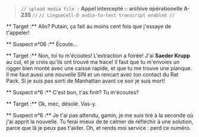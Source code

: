 ﻿> `// upload media file :` **Appel intercepté :: archive opérationelle A-235** `//`
> `// LinguaCell-D audio-to-text transcript enabled //`

** Target :** Allo? Putain, ça fait au moins cent fois que j'essaye de t'appeler! 

** Suspect n°06 :** Écoute...

** Target :** Non, toi tu m'écoutes! L'extraction a foirée! J'ai **Saeder Krupp** au cul, et je crois qu'ils ont trouvé ma trace! Il faut que tu m'envoies un rigger bien monté avec une caisse rapide, et que tu me trouve une planque. Il me faut aussi une nouvelle SIN et un rencart avec ton contact du Rat Pack. Si je suis pas sorti de Manhattan avant ce soir je suis mort!

** Suspect n°6 :** C'est bon, t'as finit? Tu m'écoutes?

** Target :** Ok, mec, désolé. Vas-y.

** Suspect n°6 :** Je t'ai pas attendu, gamin, je me suis tiré à la seconde où j'ai apprit la nouvelle. Tu ferai mieux de te calmer de réfléchir à une solution, parce que là je peux pas t'aider. Oh, et rends moi service : perd ce numéro.